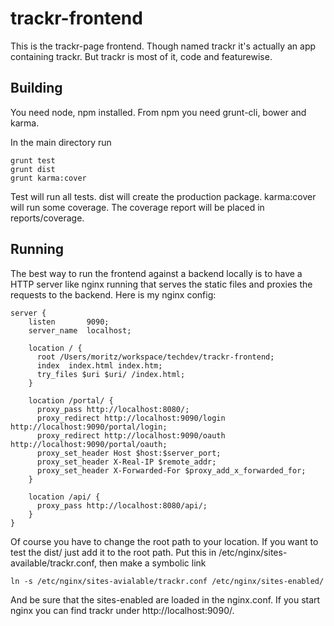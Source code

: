 trackr-frontend
==============
This is the trackr-page frontend. Though named trackr it's actually an app containing trackr. But trackr is most of it, code and featurewise.

Building
--------
You need node, npm installed. From npm you need grunt-cli, bower and karma.

In the main directory run

    grunt test
    grunt dist
    grunt karma:cover

Test will run all tests. dist will create the production package. karma:cover will run some coverage. The coverage report will be placed in reports/coverage.

Running
-------
The best way to run the frontend against a backend locally is to have a HTTP server like nginx running that serves the static files and proxies the requests to the backend. Here is my nginx config:


    server {
        listen       9090;
        server_name  localhost;
        
        location / { 
          root /Users/moritz/workspace/techdev/trackr-frontend;
          index  index.html index.htm;
          try_files $uri $uri/ /index.html;
        }   
        
        location /portal/ {
          proxy_pass http://localhost:8080/;
          proxy_redirect http://localhost:9090/login http://localhost:9090/portal/login;
          proxy_redirect http://localhost:9090/oauth http://localhost:9090/portal/oauth;
          proxy_set_header Host $host:$server_port;
          proxy_set_header X-Real-IP $remote_addr;
          proxy_set_header X-Forwarded-For $proxy_add_x_forwarded_for; 
        }   
        
        location /api/ {
          proxy_pass http://localhost:8080/api/;
        }   
    }

Of course you have to change the root path to your location. If you want to test the dist/ just add it to the root path.
Put this in /etc/nginx/sites-available/trackr.conf, then make a symbolic link

    ln -s /etc/nginx/sites-avialable/trackr.conf /etc/nginx/sites-enabled/

And be sure that the sites-enabled are loaded in the nginx.conf. If you start nginx you can find trackr under http://localhost:9090/.
